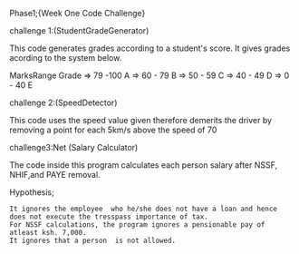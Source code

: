 Phase1;{Week One Code Challenge}

challenge 1:(StudentGradeGenerator)

This  code generates grades according to a student's score.
It gives grades acording to the system below.

MarksRange 	     Grade
=>  79 -100         A
=>  60 - 79         B
=>  50 - 59        	C
=>  40 - 49        	D
=>  0  - 40 	      E


challenge 2:(SpeedDetector)

This code  uses the speed value given therefore demerits the driver by removing a point for each 5km/s above the speed of 70

challenge3:Net (Salary Calculator)

The code inside this program calculates each person salary after NSSF, NHIF,and PAYE removal.

Hypothesis;

    It ignores the employee  who he/she does not have a loan and hence does not execute the tresspass importance of tax.
    For NSSF calculations, the program ignores a pensionable pay of atleast ksh. 7,000.
    It ignores that a person  is not allowed.

